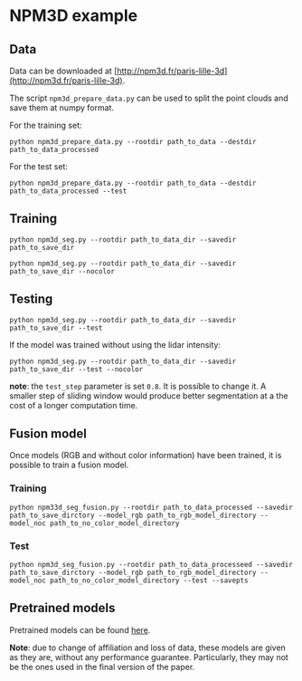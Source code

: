 # NPM3D example

## Data

Data can be downloaded at [http://npm3d.fr/paris-lille-3d](http://npm3d.fr/paris-lille-3d).

The script ```npm3d_prepare_data.py``` can be used to split the point clouds and save them at numpy format.

For the training set:
```
python npm3d_prepare_data.py --rootdir path_to_data --destdir path_to_data_processed
```

For the test set:
```
python npm3d_prepare_data.py --rootdir path_to_data --destdir path_to_data_processed --test
```

## Training
```
python npm3d_seg.py --rootdir path_to_data_dir --savedir path_to_save_dir
```
```
python npm3d_seg.py --rootdir path_to_data_dir --savedir path_to_save_dir --nocolor
```

## Testing

```
python npm3d_seg.py --rootdir path_to_data_dir --savedir path_to_save_dir --test
```

If the model was trained without using the lidar intensity:
```
python npm3d_seg.py --rootdir path_to_data_dir --savedir path_to_save_dir --test --nocolor
```

**note**: the `test_step` parameter is set `0.8`. It is possible to change it. A smaller step of sliding window would produce better segmentation at a the cost of a longer computation time.

## Fusion model

Once models (RGB and without color information) have been trained, it is possible to train a fusion model.

### Training
```
python npm33d_seg_fusion.py --rootdir path_to_data_processed --savedir path_to_save_dirctory --model_rgb path_to_rgb_model_directory --model_noc path_to_no_color_model_directory
```
### Test
```
python npm3d_seg_fusion.py --rootdir path_to_data_processeed --savedir path_to_save_dirctory --model_rgb path_to_rgb_model_directory --model_noc path_to_no_color_model_directory --test --savepts
```

## Pretrained models

Pretrained models can be found [here](https://github.com/aboulch/ConvPoint/releases/download/0.1.0/models_NPM3D_v0.zip).

**Note**: due to change of affiliation and loss of data, these models are given as they are, without any performance guarantee. Particularly, they may not be the ones used in the final version of the paper.